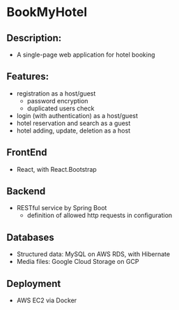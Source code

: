 # BookMyHotel
## Description:
  - A single-page web application for hotel booking

## Features:
  - registration as a host/guest
    - password encryption
    - duplicated users check
  - login (with authentication) as a host/guest
  - hotel reservation and search as a guest
  - hotel adding, update, deletion as a host

## FrontEnd
  - React, with React.Bootstrap

## Backend
  - RESTful service by Spring Boot
    - definition of allowed http requests in configuration 

## Databases
  - Structured data: MySQL on AWS RDS, with Hibernate
  - Media files: Google Cloud Storage on GCP

## Deployment
  - AWS EC2 via Docker
